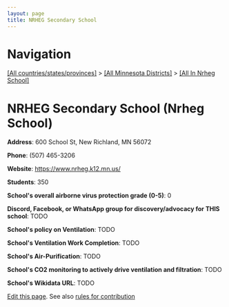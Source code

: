 ```yaml
---
layout: page
title: NRHEG Secondary School
---
```

# Navigation

[[All countries/states/provinces]](../../..) > [[All Minnesota Districts]](../..) > [[All In Nrheg School]](..)

# NRHEG Secondary School (Nrheg School)

**Address**: 600 School St, New Richland, MN 56072

**Phone**: (507) 465-3206

**Website**: <https://www.nrheg.k12.mn.us/>

**Students**: 350

**School's overall airborne virus protection grade (0-5)**: 0

**Discord, Facebook, or WhatsApp group for discovery/advocacy for THIS school**: TODO

**School's policy on Ventilation**: TODO

**School's Ventilation Work Completion**: TODO

**School's Air-Purification**: TODO

**School's CO2 monitoring to actively drive ventilation and filtration**: TODO

**School's Wikidata URL**: TODO


[Edit this page](https://github.com/ventilate-schools/MN/edit/main/./Nrheg_School/NRHEG_Secondary_School.md). See also [rules for contribution](../../../contribution-rules/)